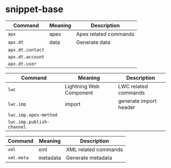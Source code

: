 # snippet-base

| Command | Meaning | Description |
| --- | --- | --- |
| `apx` | apex  | Apex related commands |
| `apx.dt` | data | Generate data |
| `apx.dt.contact` |
| `apx.dt.account` |
| `apx.dt.user` |

| Command | Meaning | Description |
| --- | --- | --- |
| `lwc` | Lightning Web Component | LWC related commands |
| `lwc.imp` | import | generate import header |
| `lwc.imp.apex-method` |
| `lwc.imp.publish-channel` |

| Command | Meaning | Description |
| --- | --- | --- |
| `xml` | xml | XML related commands |
| `xml.meta` | metadata | Generate metadata |
